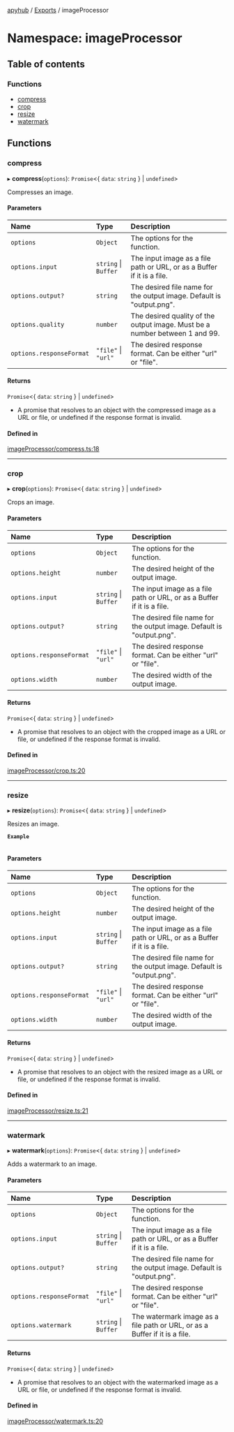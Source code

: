[apyhub](../README.md) / [Exports](../modules.md) / imageProcessor

# Namespace: imageProcessor

## Table of contents

### Functions

- [compress](imageProcessor.md#compress)
- [crop](imageProcessor.md#crop)
- [resize](imageProcessor.md#resize)
- [watermark](imageProcessor.md#watermark)

## Functions

### compress

▸ **compress**(`options`): `Promise`<{ `data`: `string`  } \| `undefined`\>

Compresses an image.

#### Parameters

| Name | Type | Description |
| :------ | :------ | :------ |
| `options` | `Object` | The options for the function. |
| `options.input` | `string` \| `Buffer` | The input image as a file path or URL, or as a Buffer if it is a file. |
| `options.output?` | `string` | The desired file name for the output image. Default is "output.png". |
| `options.quality` | `number` | The desired quality of the output image. Must be a number between 1 and 99. |
| `options.responseFormat` | ``"file"`` \| ``"url"`` | The desired response format. Can be either "url" or "file". |

#### Returns

`Promise`<{ `data`: `string`  } \| `undefined`\>

- A promise that resolves to an object with the compressed image as a URL or file, or undefined if the response format is invalid.

#### Defined in

[imageProcessor/compress.ts:18](https://github.com/apyhub/apyhub.js/blob/cfcbfad/src/imageProcessor/compress.ts#L18)

___

### crop

▸ **crop**(`options`): `Promise`<{ `data`: `string`  } \| `undefined`\>

Crops an image.

#### Parameters

| Name | Type | Description |
| :------ | :------ | :------ |
| `options` | `Object` | The options for the function. |
| `options.height` | `number` | The desired height of the output image. |
| `options.input` | `string` \| `Buffer` | The input image as a file path or URL, or as a Buffer if it is a file. |
| `options.output?` | `string` | The desired file name for the output image. Default is "output.png". |
| `options.responseFormat` | ``"file"`` \| ``"url"`` | The desired response format. Can be either "url" or "file". |
| `options.width` | `number` | The desired width of the output image. |

#### Returns

`Promise`<{ `data`: `string`  } \| `undefined`\>

- A promise that resolves to an object with the cropped image as a URL or file, or undefined if the response format is invalid.

#### Defined in

[imageProcessor/crop.ts:20](https://github.com/apyhub/apyhub.js/blob/cfcbfad/src/imageProcessor/crop.ts#L20)

___

### resize

▸ **resize**(`options`): `Promise`<{ `data`: `string`  } \| `undefined`\>

Resizes an image.

**`Example`**

```ts

```

#### Parameters

| Name | Type | Description |
| :------ | :------ | :------ |
| `options` | `Object` | The options for the function. |
| `options.height` | `number` | The desired height of the output image. |
| `options.input` | `string` \| `Buffer` | The input image as a file path or URL, or as a Buffer if it is a file. |
| `options.output?` | `string` | The desired file name for the output image. Default is "output.png". |
| `options.responseFormat` | ``"file"`` \| ``"url"`` | The desired response format. Can be either "url" or "file". |
| `options.width` | `number` | The desired width of the output image. |

#### Returns

`Promise`<{ `data`: `string`  } \| `undefined`\>

- A promise that resolves to an object with the resized image as a URL or file, or undefined if the response format is invalid.

#### Defined in

[imageProcessor/resize.ts:21](https://github.com/apyhub/apyhub.js/blob/cfcbfad/src/imageProcessor/resize.ts#L21)

___

### watermark

▸ **watermark**(`options`): `Promise`<{ `data`: `string`  } \| `undefined`\>

Adds a watermark to an image.

#### Parameters

| Name | Type | Description |
| :------ | :------ | :------ |
| `options` | `Object` | The options for the function. |
| `options.input` | `string` \| `Buffer` | The input image as a file path or URL, or as a Buffer if it is a file. |
| `options.output?` | `string` | The desired file name for the output image. Default is "output.png". |
| `options.responseFormat` | ``"file"`` \| ``"url"`` | The desired response format. Can be either "url" or "file". |
| `options.watermark` | `string` \| `Buffer` | The watermark image as a file path or URL, or as a Buffer if it is a file. |

#### Returns

`Promise`<{ `data`: `string`  } \| `undefined`\>

- A promise that resolves to an object with the watermarked image as a URL or file, or undefined if the response format is invalid.

#### Defined in

[imageProcessor/watermark.ts:20](https://github.com/apyhub/apyhub.js/blob/cfcbfad/src/imageProcessor/watermark.ts#L20)
